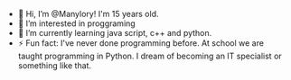 - 👋 Hi, I’m @Manylory! I'm 15 years old.
- 👀 I’m interested in proggraming
- 🌱 I’m currently learning java script, c++ and python.
- ⚡ Fun fact: I've never done programming before. At school we are taught programming in Python. I dream of becoming an IT specialist or something like that. 

<!---
Manylory/Manylory is a ✨ special ✨ repository because its `README.md` (this file) appears on your GitHub profile.
You can click the Preview link to take a look at your changes.
--->
